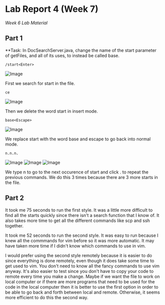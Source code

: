 # Lab Report 4 (Week 7)
*Week 6 Lab Material*

## Part 1
**Task: In DocSearchServer.java, change the name of the start parameter of getFiles, and all of its uses, to instead be called base.

```
/start<Enter>
```
![Image](start_enter.png)

First we search for start in the file.


```
ce
```
![Image](ce.png)

Then we delete the word start in insert mode.

```
base<Escape>
```
![Image](base.png)

We replace start with the word base and escape to go back into normal mode.

```
n.n.n.
```
![Image](n1.png)
![Image](n2.png)
![Image](n3.png)

We type n to go to the next occurence of start and click . to repeat the previous commands. We do this 3 times because there are 3 more starts in the file.

## Part 2
It took me 75 seconds to run the first style. It was a little more difficult to find all the starts quickly since there isn't a search function that I know of. It also takes more time to get all the different commands like scp and ssh together.

It took me 52 seconds to run the second style. It was easy to run because I knew all the commmands for vim before so it was more automatic. It may have taken more time if I didn't know which commands to use in vim.

I would prefer using the second style remotely because it is easier to do since everything is done remotely, even though it does take some time to get used to vim. You don't need to know all the fancy commands to use vim anyway. It's also easier to test since you don't have to copy your code to remote every time you make a change. 
Maybe if we want the file to work on local computer or if there are more programs that need to be used for the code in the local computer then it is better to use the first option in order to be able to go back and forth between local and remote. Otherwise, it seems more efficient to do this the second way.
